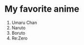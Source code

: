 <h1>My favorite anime</h1>
<ol>
  <li>Umaru Chan</li>
  <li>Naruto</li>
  <li>Boruto</li>
  <li>Re:Zero</li>
</ol>
